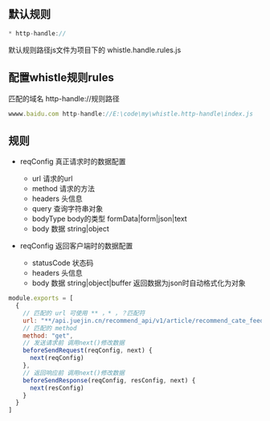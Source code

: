 ## 默认规则
```js
* http-handle://
````
默认规则路径js文件为项目下的 whistle.handle.rules.js

## 配置whistle规则rules

匹配的域名 http-handle://规则路径
```js
wwww.baidu.com http-handle://E:\code\my\whistle.http-handle\index.js
````

## 规则

 - reqConfig 真正请求时的数据配置
   - url 请求的url
   - method 请求的方法
   - headers 头信息
   - query 查询字符串对象
   - bodyType body的类型 formData|form|json|text
   - body 数据  string|object

 - reqConfig 返回客户端时的数据配置
   - statusCode 状态码
   - headers 头信息
   - body 数据  string|object|buffer  返回数据为json时自动格式化为对象

````js
module.exports = [
  {
    // 匹配的 url 可使用 ** ，* ，？匹配符
    url: "**/api.juejin.cn/recommend_api/v1/article/recommend_cate_feed",
    // 匹配的 method
    method: "get",
    // 发送请求前 调用next()修改数据
    beforeSendRequest(reqConfig, next) {
      next(reqConfig)
    },
    // 返回响应前 调用next()修改数据
    beforeSendResponse(reqConfig, resConfig, next) {
      next(resConfig)
    }
  }
]
````
